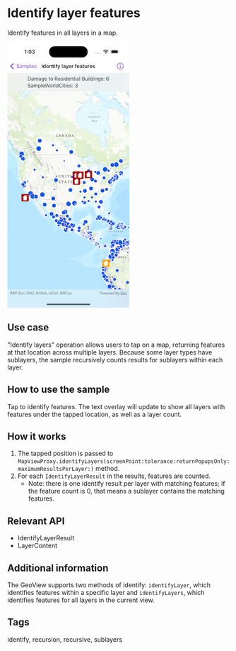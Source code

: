 # Identify layer features

Identify features in all layers in a map.

![Image of Identify layer features sample](identify-layer-features.png)

## Use case

"Identify layers" operation allows users to tap on a map, returning features at that location across multiple layers. Because some layer types have sublayers, the sample recursively counts results for sublayers within each layer.

## How to use the sample

Tap to identify features. The text overlay will update to show all layers with features under the tapped location, as well as a layer count.

## How it works

1. The tapped position is passed to `MapViewProxy.identifyLayers(screenPoint:tolerance:returnPopupsOnly:maximumResultsPerLayer:)` method.
2. For each `IdentifyLayerResult` in the results, features are counted.
    * Note: there is one identify result per layer with matching features; if the feature count is 0, that means a sublayer contains the matching features.

## Relevant API

* IdentifyLayerResult
* LayerContent

## Additional information

The GeoView supports two methods of identify: `identifyLayer`, which identifies features within a specific layer and `identifyLayers`, which identifies features for all layers in the current view.

## Tags

identify, recursion, recursive, sublayers
